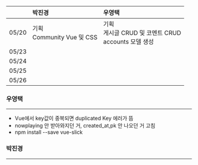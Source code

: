 |       | 박진경                          | 우영택                                                       |
| :---- | :------------------------------ | :----------------------------------------------------------- |
| 05/20 | 기획<br /> Community Vue 및 CSS | 기획<br /> 게시글 CRUD 및 코멘트 CRUD<br /> accounts 모델 생성 |
| 05/23 |                                 |                                                              |
| 05/24 |                                 |                                                              |
| 05/25 |                                 |                                                              |
| 05/26 |                                 |                                                              |





### 우영택

<hr>

- Vue에서 key값이 중복되면 duplicated Key 에러가 뜸 
- nowplaying 안 받아와지던 거, created_at,pk 안 나오던 거 고침
- npm install --save vue-slick





### 박진경

<hr>




